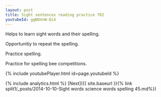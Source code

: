 ```yaml
---
layout: post
title: Sight sentences reading practice 702
youtubeId: ggNOVnW-Qi4
---
```

 
 
Helps to learn sight words and their spelling.

Opportunitiy to repeat the spelling. 

Practice spelling. 
 
Practice for spelling bee competitions. 
 
{% include youtubePlayer.html id=page.youtubeId %}
 
 
{% include analytics.html %} 
[Next]({{ site.baseurl }}{% link  split1/_posts/2014-10-10-Sight words science words spelling 45.md%})
 
